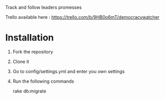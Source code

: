 Track and follow leaders promesses

Trello available here : https://trello.com/b/9HB0o6mT/democracywatcher

# Installation

1. Fork the repository

2. Clone it

3. Go to config/settings.yml and enter you own settings

4. Run the following commands

    rake db:migrate

